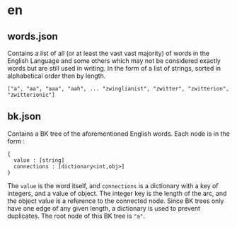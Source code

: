 # en
## words.json
Contains a list of all (or at least the vast vast majority) of words in the English Language and some others which may not be considered exactly words but are still used in writing. In the form of a list of strings, sorted in alphabetical order then by length.
```
["a", "aa", "aaa", "aah", ... "zwinglianist", "zwitter", "zwitterion", "zwitterionic"]
```

## bk.json
Contains a BK tree of the aforementioned English words. Each node is in the form : 
```
{
  value : [string]
  connections : [dictionary<int,obj>]
}
```
The `value` is the word itself, and `connections` is a dictionary with a key of integers, and a value of object. The integer key is the length of the arc, and the object value is a reference to the connected node. Since BK trees only have one edge of any given length, a dictionary is used to prevent duplicates.
The root node of this BK tree is `"a"`.
